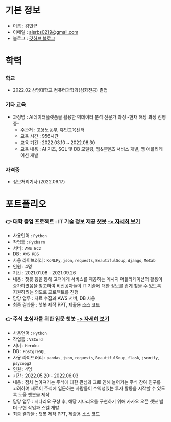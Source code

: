 # 기본 정보

- 이름 : 김민균
- 이메일 : alsrbs0219@gmail.com
- 블로그 : [깃허브 블로그](https://kmk3593.github.io/)




# 학력


### 학교

- 2022.02 상명대학교 컴퓨터과학과(심화전공) 졸업



### 기타 교육

- 과정명 : AI데이터플랫폼을 활용한 빅데이터 분석 전문가 과정  -현재 해당 과정 진행 중-
    - 주관처 : 고용노동부, 휴먼교육센터
    - 교육 시간 : 956시간
    - 교육 기간 : 2022.03.10 ~ 2022.08.30
    - 교육 내용 : AI 기초, SQL 및 DB 모델링, 웹&콘텐츠 서비스 개발, 웹 애플리케이션 개발


### 자격증
- 정보처리기사 (2022.06.17)
  


# 포트폴리오


### 👉 대학 졸업 프로젝트 : IT 기술 정보 제공 챗봇  [-> 자세히 보기](https://github.com/kmk3593/K3SI_project)

- 사용언어 : `Python`
- 작업툴 : `Pycharm`
- 서버 : `AWS EC2`
- DB : `AWS RDS`
- 사용 라이브러리 : `KoNLPy`, `json`, `requests`, `BeautifulSoup`, `django`, `MeCab`
- 인원 : 4명
- 기간 : 2021.01.08 - 2021.09.26
- 내용 : 챗봇 등을 통해 고객에게 서비스를 제공하는 메시지 어플리케이션의 활용이 증가하였음을 참고하여 비전공자들이 IT 기술에 대한 정보를 쉽게 찾을 수 있도록 지원하려는 의도로 프로젝트를 진행
- 담당 업무 : 자료 수집과 AWS 서버, DB 사용
- 최종 결과물 : 챗봇 제작 PPT, 제출용 소스 코드



### 👉 주식 초심자를 위한 입문 챗봇  [-> 자세히 보기](https://github.com/kmk3593/kakao_chatbot_stock)

- 사용언어 : `Python`
- 작업툴 : `VSCord`
- 서버 : `Heroku`
- DB : `PostgreSQL`
- 사용 라이브러리 : `pandas`, `json`, `requests`, `BeautifulSoup`, `flask`, `jsonify`, `psycopg2`
- 인원 : 4명
- 기간 : 2022.05.20 - 2022.06.03
- 내용 : 점차 높아져가는 주식에 대한 관심과 그로 인해 늘어가는 주식 참여 인구를 고려하여 새로이 주식에 입문하는 사람들이 수익성있는 투자 활동을 시작할 수 있도록 도울 챗봇을 제작
- 담당 업무 : 시나리오 구상 후, 해당 시나리오를 구현하기 위해 카카오 오픈 챗봇 빌더 구현 작업과 스킬 개발
- 최종 결과물 : 챗봇 제작 PPT, 제출용 소스 코드